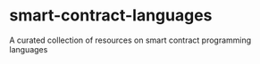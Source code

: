 # smart-contract-languages
A curated collection of resources on smart contract programming languages
